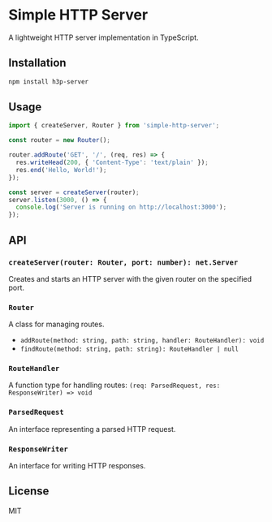 # Simple HTTP Server

A lightweight HTTP server implementation in TypeScript.

## Installation

```bash
npm install h3p-server
```

## Usage

```typescript
import { createServer, Router } from 'simple-http-server';

const router = new Router();

router.addRoute('GET', '/', (req, res) => {
  res.writeHead(200, { 'Content-Type': 'text/plain' });
  res.end('Hello, World!');
});

const server = createServer(router);
server.listen(3000, () => {
  console.log('Server is running on http://localhost:3000');
});
```

## API

### `createServer(router: Router, port: number): net.Server`

Creates and starts an HTTP server with the given router on the specified port.

### `Router`

A class for managing routes.

- `addRoute(method: string, path: string, handler: RouteHandler): void`
- `findRoute(method: string, path: string): RouteHandler | null`

### `RouteHandler`

A function type for handling routes: `(req: ParsedRequest, res: ResponseWriter) => void`

### `ParsedRequest`

An interface representing a parsed HTTP request.

### `ResponseWriter`

An interface for writing HTTP responses.

## License

MIT

